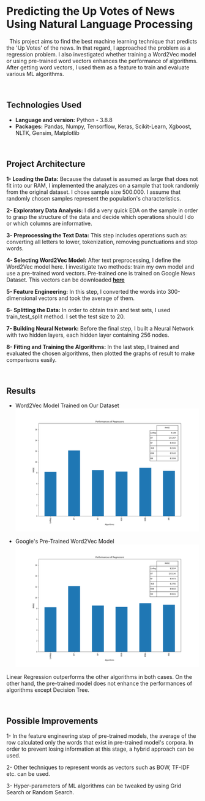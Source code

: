 # Predicting the Up Votes of News Using Natural Language Processing
&nbsp; This project aims to find the best machine learning technique that predicts the 'Up Votes' of the news. In that regard, I approached the problem as a regression problem. I also investigated whether training a Word2Vec model or using pre-trained word vectors enhances the performance of algorithms. After getting word vectors, I used them as a feature to train and evaluate various ML algorithms.

&nbsp;

## Technologies Used
- **Language and version:** Python - 3.8.8
- **Packages:** Pandas, Numpy, Tensorflow, Keras, Scikit-Learn, Xgboost, NLTK, Gensim, Matplotlib

&nbsp;

## Project Architecture
**1- Loading the Data:** Because the dataset is assumed as large that does not fit into our RAM, I implemented the analyzes on a sample that took randomly from the original dataset. I chose sample size 500.000. I assume that randomly chosen samples represent the population's characteristics.  

**2- Exploratory Data Analysis:** I did a very quick EDA on the sample in order to grasp the structure of the data and decide which operations should I do or which columns are informative.  

**3- Preprocessing the Text Data:** This step includes operations such as: converting all letters to lower, tokenization, removing punctuations and stop words.  

**4- Selecting Word2Vec Model:** After text preprocessing, I define the Word2Vec model here. I investigate two methods: train my own model and use a pre-trained word vectors. Pre-trained one is trained on Google News Dataset. This vectors can be downloaded [**here**](https://drive.google.com/file/d/0B7XkCwpI5KDYNlNUTTlSS21pQmM/edit)  

**5- Feature Engineering:** In this step, I converted the words into 300-dimensional vectors and took the average of them.

**6- Splitting the Data:** In order to obtain train and test sets, I used train_test_split method. I set the test size to 20.  

**7- Building Neural Network:** Before the final step, I built a Neural Network with two hidden layers, each hidden layer containing 256 nodes.  

**8- Fitting and Training the Algorithms:** In the last step, I trained and evaluated the chosen algorithms, then plotted the graphs of result to make comparisons easily.

&nbsp;

## Results
* Word2Vec Model Trained on Our Dataset
![alt text](https://github.com/akgunburak/Word2Vec-ML_News_Upvote_Prediction/blob/master/results/regression_wv_results.png)

* Google's Pre-Trained Word2Vec Model
![alt text](https://github.com/akgunburak/Word2Vec-ML_News_Upvote_Prediction/blob/master/results/regression_pt_results.png)

Linear Regression outperforms the other algorithms in both cases. On the other hand, the pre-trained model does not enhance the performances of algorithms except Decision Tree.

&nbsp;

## Possible Improvements
1- In the feature engineering step of pre-trained models, the average of the row calculated only the words that exist in pre-trained model's corpora. In order to prevent losing information at this stage, a hybrid approach can be used.

2- Other techniques to represent words as vectors such as BOW, TF-IDF etc. can be used.

3- Hyper-parameters of ML algorithms can be tweaked by using Grid Search or Random Search.
